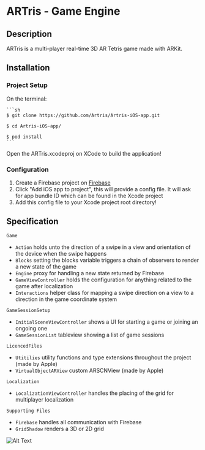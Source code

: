 # ARTris - Game Engine

## Description
ARTris is a multi-player real-time 3D AR Tetris game made with ARKit. 

## Installation

### Project Setup

On the terminal: 

    ```sh
    $ git clone https://github.com/Artris/Artris-iOS-app.git

    $ cd Artris-iOS-app/

    $ pod install
    ```
Open the ARTris.xcodeproj on XCode to build the application!


### Configuration

1. Create a Firebase project on [Firebase](https://console.firebase.google.com/)
2. Click "Add iOS app to project", this will provide a config file. It will ask for app bundle ID which can be found in the Xcode project
3. Add this config file to your Xcode project root directory!


## Specification
`Game`
  - `Action` holds unto the direction of a swipe in a view and orientation of the device when the swipe happens
  - `Blocks` setting the blocks variable triggers a chain of observers to render a new state of the game
  - `Engine` proxy for handling a new state returned by Firebase
  - `GameViewController` holds the configuration for anything related to the game after localization
  - `Interactions` helper class for mapping a swipe direction on a view to a direction in the game coordinate system
  
`GameSessionSetup`
  - `InitialSceneViewController` shows a UI for starting a game or joining an ongoing one
  - `GameSessionList` tableview showing a list of game sessions 
  
  `LicencedFiles` 
  - `Utitilies` utility functions and type extensions throughout the project (made by Apple)
  - `VirtualObjectARView` custom ARSCNView (made by Apple)

`Localization`
  - `LocalizationViewController` handles the placing of the grid for multiplayer localization

`Supporting Files`
  - `Firebase` handles all communication with Firebase
  - `GridShadow` renders a 3D or 2D grid
  
  ![Alt Text](https://media.giphy.com/media/26wkFY3lu3ICfvNXW/giphy.gif)
  

